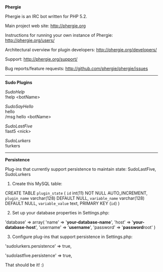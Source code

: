 **Phergie**

Phergie is an IRC bot written for PHP 5.2.

Main project web site: http://phergie.org

Instructions for running your own instance of Phergie: http://phergie.org/users/

Architectural overview for plugin developers: http://phergie.org/developers/

Support: http://phergie.org/support/

Bug reports/feature requests: http://github.com/phergie/phergie/issues

---------------------------------------

**Sudo Plugins**

*SudoHelp*
<br/>!help &lt;botName&gt;

*SudoSayHello*
<br/>hello <botName>
<br/>/msg hello &lt;botName&gt;

*SudoLastFive*
<br/>!last5 &lt;nick&gt;

*SudoLurkers*
<br/>!lurkers

---------------------------------------

**Persistence**

Plug-ins that currently support persistence to maintain state: SudoLastFive, SudoLurkers

1. Create this MySQL table:

CREATE TABLE `plugin_state` (
  `id` int(11) NOT NULL AUTO_INCREMENT,
  `plugin_name` varchar(128) DEFAULT NULL,
  `variable_name` varchar(128) DEFAULT NULL,
  `variable_value` text,
  PRIMARY KEY (`id`)
)

2. Set up your database properties in Settings.php:

'database' => array(
    'name' => '**your-database-name**',
    'host' => '**your-database-host**',
    'username' => '**username**',
    'password' => '**password**root'
)

3. Configure plug-ins that support persistence in Settings.php:

'sudolurkers.persistence' => true,

'sudolastfive.persistence' => true,

That should be it! :)

